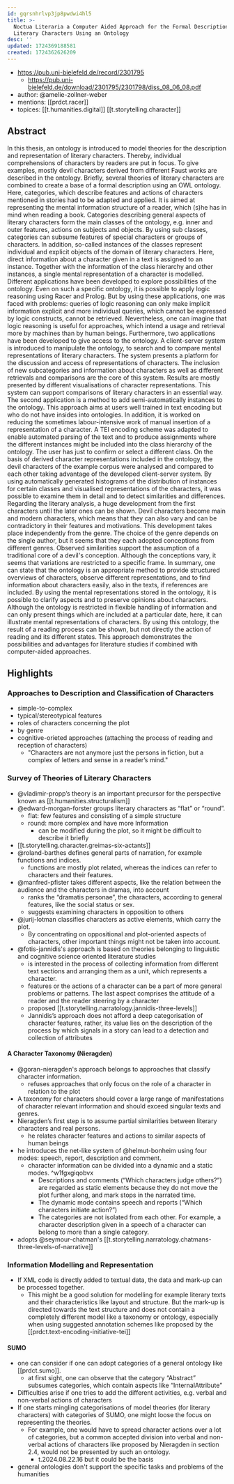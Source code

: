 ```yaml
---
id: gqrsnhrlvp3jp8pwdwi4hl5
title: >-
  Noctua Literaria a Computer Aided Approach for the Formal Description of
  Literary Characters Using an Ontology
desc: ''
updated: 1724369188581
created: 1724362626209
---
```


- https://pub.uni-bielefeld.de/record/2301795
  - https://pub.uni-bielefeld.de/download/2301795/2301798/diss_08_06_08.pdf
- author: @amelie-zollner-weber
- mentions: [[prdct.racer]]
- topices: [[t.humanities.digital]] [[t.storytelling.character]]

## Abstract

In this thesis, an ontology is introduced to model theories for the description and representation of literary characters. Thereby, individual comprehensions of characters by readers are put in focus. To give examples, mostly devil characters derived from different Faust works are described in the ontology. Briefly, several theories of literary characters are combined to create a base of a formal description using an OWL ontology. Here, categories, which describe features and actions of characters mentioned in stories had to be adapted and applied. It is aimed at representing the mental information structure of a reader, which (s)he has in mind when reading a book. Categories describing general aspects of literary characters form the main classes of the ontology, e.g. inner and outer features, actions on subjects and objects. By using sub classes, categories can subsume features of special characters or groups of characters. In addition, so-called instances of the classes represent individual and explicit objects of the domain of literary characters. Here, direct information about a character given in a text is assigned to an instance. Together with the information of the class hierarchy and other instances, a single mental representation of a character is modelled. Different applications have been developed to explore possibilities of the ontology. Even on such a specific ontology, it is possible to apply logic reasoning using Racer and Prolog. But by using these applications, one was faced with problems: queries of logic reasoning can only make implicit information explicit and more individual queries, which cannot be expressed by logic constructs, cannot be retrieved. Nevertheless, one can imagine that logic reasoning is useful for approaches, which intend a usage and retrieval more by machines than by human beings. Furthermore, two applications have been developed to give access to the ontology. A client-server system is introduced to manipulate the ontology, to search and to compare mental representations of literary characters. The system presents a platform for the discussion and access of representations of characters. The inclusion of new subcategories and information about characters as well as different retrievals and comparisons are the core of this system. Results are mostly presented by different visualisations of character representations. This system can support comparisons of literary characters in an essential way. The second application is a method to add semi-automatically instances to the ontology. This approach aims at users well trained in text encoding but who do not have insides into ontologies. In addition, it is worked on reducing the sometimes labour-intensive work of manual insertion of a representation of a character. A TEI encoding scheme was adapted to enable automated parsing of the text and to produce assignments where the different instances might be included into the class hierarchy of the ontology. The user has just to confirm or select a different class. On the basis of derived character representations included in the ontology, the devil characters of the example corpus were analysed and compared to each other taking advantage of the developed client-server system. By using automatically generated histograms of the distribution of instances for certain classes and visualised representations of the characters, it was possible to examine them in detail and to detect similarities and differences. Regarding the literary analysis, a huge development from the first characters until the later ones can be shown. Devil characters become main and modern characters, which means that they can also vary and can be contradictory in their features and motivations. This development takes place independently from the genre. The choice of the genre depends on the single author, but it seems that they each adopted conceptions from different genres. Observed similarities support the assumption of a traditional core of a devil's conception. Although the conceptions vary, it seems that variations are restricted to a specific frame. In summary, one can state that the ontology is an appropriate method to provide structured overviews of characters, observe different representations, and to find information about characters easily, also in the texts, if references are included. By using the mental representations stored in the ontology, it is possible to clarify aspects and to preserve opinions about characters. Although the ontology is restricted in flexible handling of information and can only present things which are included at a particular date, here, it can illustrate mental representations of characters. By using this ontology, the result of a reading process can be shown, but not directly the action of reading and its different states. This approach demonstrates the possibilities and advantages for literature studies if combined with computer-aided approaches.


## Highlights

### Approaches to Description and Classification of Characters

- simple-to-complex
- typical/stereotypical features
- roles of characters concerning the plot 
- by genre
- cognitive-orieted approaches (attaching the process of reading and reception of characters)
  - "Characters are not anymore just the
persons in fiction, but a complex of letters and sense in a reader’s mind."

### Survey of Theories of Literary Characters

- @vladimir-propp’s theory is an important precursor for the perspective known as [[t.humanities.structuralism]]
- @edward-morgan-forster groups literary characters as “flat” or “round”.
  - flat: few features and consisting of a simple structure
  - round: more complex and have more Information
    - can be modified during the plot, so it might be difficult to describe it briefly
- [[t.storytelling.character.greimas-six-actants]]
- @roland-barthes defines general parts of narration, for example functions and indices.
  - functions
are mostly plot related, whereas the indices can refer to characters and their features.
- @manfred-pfister takes different aspects, like the relation between the audience and the characters
in dramas, into account
  - ranks the “dramatis personae”, the
characters, according to general features, like the social status or sex.
  - suggests examining characters in opposition to others
- @jurij-lotman classifies characters as active elements, which carry the plot.
  - By concentrating on oppositional and plot-oriented aspects of characters, other important things might not be taken into account. 
- @fotis-jannidis's approach is based on theories belonging to linguistic and cognitive science oriented literature studies
  - is interested in the process of collecting information from different text sections and arranging them as a unit, which represents a character.
  - features or the actions of a character can be a part of more general problems or patterns. The last aspect comprises the attitude of a reader and the reader steering by a character
  - proposed [[t.storytelling.narratology.jannidis-three-levels]]
  - Jannidis’s approach does not afford a deep categorisation of character features, rather, its value lies on the description of the process by which signals in a story can lead to a detection and collection of attributes

#### A Character Taxonomy (Nieragden)

- @goran-nieragden's approach belongs to approaches that classify character information.
  - refuses approaches that only focus on the role of a character in relation to the plot
- A taxonomy for characters should cover a large range of manifestations of character relevant information and should exceed singular texts and genres.
- Nieragden’s first step is to assume partial similarities between literary characters and real persons.
  - he relates character features and actions
to similar aspects of human beings
- he introduces the net-like system of @helmut-bonheim using four modes: speech, report, description and comment.
  - character information can be divided into a dynamic and a static modes. ^w1fgxgiqobvx
    - Descriptions and comments (“Which characters judge others?”) are regarded as static elements because they do not move the plot further along, and mark stops in the narrated time.
    - The dynamic mode contains speech and reports (“Which characters initiate action?”)
    - The categories are not isolated from each other. For example, a character description given in a speech of a character can belong to more than a single category.
- adopts @seymour-chatman's [[t.storytelling.narratology.chatmans-three-levels-of-narrative]]

### Information Modelling and Representation

- If XML code is directly added to textual data, the data and mark-up can be processed together. 
  - This might be a good solution for modelling for example literary texts and their characteristics like layout and structure. But the mark-up is directed towards the text structure and does not contain a completely different model like a taxonomy or ontology, especially when using suggested annotation schemes like proposed by the [[prdct.text-encoding-initiative-tei]]

#### SUMO

-  one can consider if one can adopt categories of a general ontology like [[prdct.sumo]].
   -  at first sight, one can observe that the category “Abstract” subsumes categories, which contain aspects like “InternalAttribute”
-  Difficulties arise if one tries to add the different activities, e.g. verbal and non-verbal actions of characters
- If one starts mingling categorisations of model theories (for literary characters) with categories of SUMO, one might loose the focus on representing the theories.   
  - For example, one would have to spread character actions over a lot of categories, but a common accepted division into verbal and non-verbal actions of characters like proposed by Nieragden in section 2.4, would not be presented by such an ontology.
    - t.2024.08.22.16 but it could be the basis
- general ontologies don't support the specific tasks and problems of the humanities